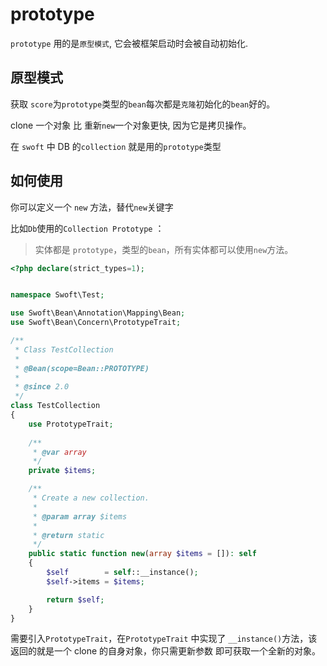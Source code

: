 # prototype

`prototype` 用的是`原型模式`, 它会被框架启动时会被自动初始化.

## 原型模式
获取 `score`为`prototype`类型的`bean`每次都是`克隆`初始化的`bean`好的。

clone 一个对象 比 重新`new`一个对象更快, 因为它是拷贝操作。 

在 `swoft` 中 DB 的`collection` 就是用的`prototype`类型

## 如何使用

你可以定义一个 `new` 方法，替代`new`关键字

比如`Db`使用的`Collection Prototype` ：

> 实体都是 `prototype`，类型的`bean`，所有实体都可以使用`new`方法。

```php
<?php declare(strict_types=1);


namespace Swoft\Test;

use Swoft\Bean\Annotation\Mapping\Bean;
use Swoft\Bean\Concern\PrototypeTrait;

/**
 * Class TestCollection
 *
 * @Bean(scope=Bean::PROTOTYPE)
 *
 * @since 2.0
 */
class TestCollection
{
    use PrototypeTrait;
    
    /**
     * @var array
     */
    private $items;

    /**
     * Create a new collection.
     *
     * @param array $items
     *
     * @return static
     */
    public static function new(array $items = []): self
    {
        $self        = self::__instance();
        $self->items = $items;

        return $self;
    }
}
```

需要引入`PrototypeTrait`，在`PrototypeTrait` 中实现了 `__instance()`方法，该返回的就是一个 clone 的自身对象，你只需更新参数 即可获取一个全新的对象。
